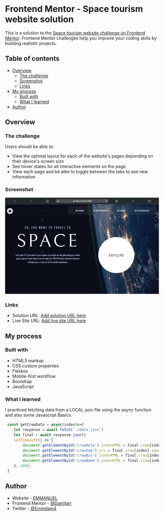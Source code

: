 # Frontend Mentor - Space tourism website solution

This is a solution to the [Space tourism website challenge on Frontend Mentor](https://www.frontendmentor.io/challenges/space-tourism-multipage-website-gRWj1URZ3). Frontend Mentor challenges help you improve your coding skills by building realistic projects. 

## Table of contents

- [Overview](#overview)
  - [The challenge](#the-challenge)
  - [Screenshot](#screenshot)
  - [Links](#links)
- [My process](#my-process)
  - [Built with](#built-with)
  - [What I learned](#what-i-learned)
- [Author](#author)

## Overview

### The challenge

Users should be able to:

- View the optimal layout for each of the website's pages depending on their device's screen size
- See hover states for all interactive elements on the page
- View each page and be able to toggle between the tabs to see new information

### Screenshot

![](./mobile.png)

### Links

- Solution URL: [Add solution URL here](https://github.com/Damilarr/Space_tourism_website)
- Live Site URL: [Add live site URL here](https://Damilarr.github.io/Space_tourism_website)

## My process

### Built with

- HTML5 markup
- CSS custom properties
- Flexbox
- Mobile-first workflow
- Bootstrap
- JavaScript

### What I learned
I practiced fetching data from a LOCAL json file using the async function and also some Javascript Basics.
```js
 const getCrewData = async(index)=>{
    let response = await fetch('./data.json')
    let final = await response.json()
    setTimeout(() => {
        document.getElementById('crewRole').innerHTML = final.crew[index].role.toUpperCase()
        document.getElementById('crewImg').src = final.crew[index].images.webp
        document.getElementById('crewBio').innerHTML = final.crew[index].bio.toUpperCase()
        document.getElementById('crewName').innerHTML = final.crew[index].name.toUpperCase()
    }, 200);
 }
```
## Author

- Website - [EMMANUEL](https://github.com/Damilarr)
- Frontend Mentor - [@Damilarr](https://www.frontendmentor.io/profile/Damilarr)
- Twitter - [@Emmdam4](https://twitter.com/Emmdam4)
